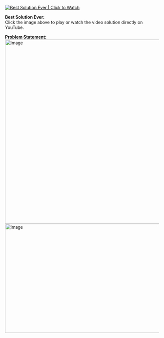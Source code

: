
[![Best Solution Ever | Click to Watch](https://img.youtube.com/vi/4zHgaANyJLM/0.jpg)](https://youtu.be/4zHgaANyJLM)

**Best Solution Ever:**  
Click the image above to play or watch the video solution directly on YouTube.


**Problem  Statement:**  
<img width="693" height="602" alt="image" src="https://github.com/user-attachments/assets/a0bd5c3f-7c5e-4180-add3-85cece050f5d" />
<img width="701" height="356" alt="image" src="https://github.com/user-attachments/assets/1268dc31-df2e-43d1-8f0f-1da2cfd3046b" />

